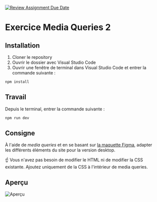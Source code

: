 [![Review Assignment Due Date](https://classroom.github.com/assets/deadline-readme-button-22041afd0340ce965d47ae6ef1cefeee28c7c493a6346c4f15d667ab976d596c.svg)](https://classroom.github.com/a/G-jNGpkn)
# Exercice Media Queries 2

## Installation

1. Cloner le repository
2. Ouvrir le dossier avec Visual Studio Code
3. Ouvrir une fenêtre de terminal dans Visual Studio Code et entrer la commande suivante :

```bash
npm install
```

## Travail

Depuis le terminal, entrer la commande suivante :

```bash
npm run dev
```

## Consigne

À l'aide de _media queries_ et en se basant sur [la maquette Figma](https://www.figma.com/design/iXLBKqFp1DM9Kec0mjdvAj/imd2-exercice-mediaqueries-2?node-id=0-1&t=E9i31TspvNPq5NdO-1), adapter les différents éléments du site pour la version desktop.

☝️ Vous n'avez pas besoin de modifier le HTML ni de modifier la CSS existante. Ajoutez uniquement de la CSS à l'intérieur de media queries.

## Aperçu

![Aperçu](apercu.png)
